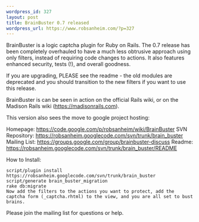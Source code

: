 ```yaml
--- 
wordpress_id: 327
layout: post
title: BrainBuster 0.7 released
wordpress_url: https://www.robsanheim.com/?p=327
---
```

BrainBuster is a logic captcha plugin for Ruby on Rails.  The 0.7 release has been completely overhauled to have a much less obtrusive approach using only filters, instead of requiring code changes to actions.  It also features enhanced security, tests (!), and overall goodness.

If you are upgrading, PLEASE see the readme - the old modules are deprecated and you should transition to the new filters if you want to use this release.

BrainBuster is can be seen in action on the official Rails wiki, or on the Madison Rails wiki (https://madisonrails.com).

This version also sees the move to google project hosting:

Homepage: <a href="https://code.google.com/p/robsanheim/wiki/BrainBuster">https://code.google.com/p/robsanheim/wiki/BrainBuster</a>
SVN Repository:  <a href="https://robsanheim.googlecode.com/svn/trunk/brain_buster">https://robsanheim.googlecode.com/svn/trunk/brain_buster</a>
Mailing List: <a href="https://groups.google.com/group/brainbuster-discuss">https://groups.google.com/group/brainbuster-discuss</a>
Readme: <a href="https://robsanheim.googlecode.com/svn/trunk/brain_buster/README">https://robsanheim.googlecode.com/svn/trunk/brain_buster/README</a>

How to Install:

<pre><code>script/plugin install https://robsanheim.googlecode.com/svn/trunk/brain_buster
script/generate brain_buster_migration
rake db:migrate
Now add the filters to the actions you want to protect, add the
captcha form (_captcha.rhtml) to the view, and you are all set to bust
brains.</code></pre>

Please join the mailing list for questions or help.  
